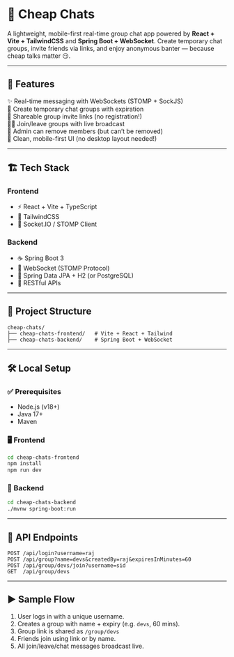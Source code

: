 # 💬 Cheap Chats

A lightweight, mobile-first real-time group chat app powered by **React + Vite + TailwindCSS** and **Spring Boot + WebSocket**. Create temporary chat groups, invite friends via links, and enjoy anonymous banter — because cheap talks matter 😏.

---

## 🚀 Features

✨ Real-time messaging with WebSockets (STOMP + SockJS)  
🎯 Create temporary chat groups with expiration  
🔗 Shareable group invite links (no registration!)  
🙋‍♂️ Join/leave groups with live broadcast  
👑 Admin can remove members (but can’t be removed)  
📱 Clean, mobile-first UI (no desktop layout needed!)

---

## 🏗️ Tech Stack

### Frontend
- ⚡ React + Vite + TypeScript
- 🎨 TailwindCSS
- 🔌 Socket.IO / STOMP Client

### Backend
- ☕ Spring Boot 3
- 📡 WebSocket (STOMP Protocol)
- 💾 Spring Data JPA + H2 (or PostgreSQL)
- 🔐 RESTful APIs

---

## 📁 Project Structure

```
cheap-chats/
├── cheap-chats-frontend/   # Vite + React + Tailwind
├── cheap-chats-backend/    # Spring Boot + WebSocket
```

---

## 🛠️ Local Setup

### ✅ Prerequisites
- Node.js (v18+)
- Java 17+
- Maven

### 🖥️ Frontend
```bash
cd cheap-chats-frontend
npm install
npm run dev
```

### 🔧 Backend
```bash
cd cheap-chats-backend
./mvnw spring-boot:run
```

---

## 🔗 API Endpoints

```
POST /api/login?username=raj
POST /api/group?name=devs&createdBy=raj&expiresInMinutes=60
POST /api/group/devs/join?username=sid
GET  /api/group/devs
```

---

## ▶️ Sample Flow

1. User logs in with a unique username.
2. Creates a group with name + expiry (e.g. `devs`, 60 mins).
3. Group link is shared as `/group/devs`
4. Friends join using link or by name.
5. All join/leave/chat messages broadcast live.
